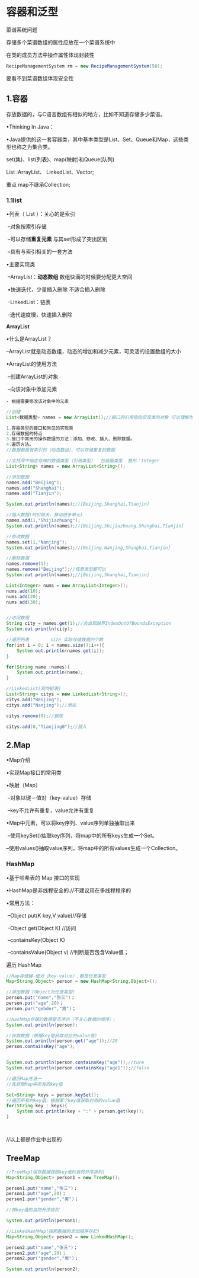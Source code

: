 # 容器和泛型

菜谱系统问题

存储多个菜谱数组的属性应放在一个菜谱系统中



在类的成员方法中操作属性体现封装性

```java
RecipeManagementSystem rm = new RecipeManagementSystem(50);
```

要看不到菜谱数组体现安全性



## 1.容器

存放数据的，与C语言数组有相似的地方，比如不知道存储多少菜谱。

•Thinking In Java：

•Java提供的这一套容器类，其中基本类型是List、Set、Queue和Map，这些类型也称之为集合类。



set(集)、list(列表)、map(映射)和Queue(队列)





List :ArrayList、 LinkedList、Vector;



重点 map不继承Collection;

### 1.1list

•列表（ List ）：关心的是索引

​	–对象按索引存储

​	–可以存储**重复元素**      与其set形成了突出区别

​	–具有与索引相关的一套方法

•主要实现类

​	–ArrayList：**动态数组**      数组快满的时候要分配更大空间

​		•快速迭代，少量插入删除    不适合插入删除

​	–LinkedList：链表

​		-迭代速度慢，快速插入删除

**ArrayList** 

•什么是ArrayList？

​	–ArrayList就是动态数组，动态的增加和减少元素，可灵活的设置数组的大小

•ArrayList的使用方法

​	–创建ArrayList的对象

​	–向该对象中添加元素

	- 根据需要修改该对象中的元素

```java
//创建
List<数据类型> names = new ArrayList();//接口的引用指向实现类的对象 可以理解为向上转型

1.容器类型的接口和常见的实现类
2.存储数据的特点
3.接口中常用的操作数据的方法：添加、修改、插入、删除数据。
4.遍历方法。
//数据都是有索引的（动态数组）、可以存储重复的数据

//尖括号中指定存储的数据类型（引用类型）  包装器类型  整形：Integer
List<String> names = new ArrayList<String>();

//添加数据
names.add("Beijing");
names.add("Shanghai");
names.add("Tianjin");

System.out.println(names);//[Beijing,Shanghai,Tianjin]

//插入数据(代价较大，移动很多单元)
names.add(1,"Shijiazhuang");
System.out.println(names);//[Beijing,Shijiazhuang,Shanghai,Tianjin]

//修改数据
names.set(1,"Nanjing");
System.out.println(names);//[Beijing,Nanjing,Shanghai,Tianjin]

//删除数据
names.remove(1);
names.remove("Beijing");//任意类型都可以
System.out.println(names);//[Beijing,Shanghai,Tianjin]

List<Integer> nums = new ArrayList<Integer>();
nums.add(10);
nums.add(20);
nums.add(30);


//访问数据
String city = names.get(1);//会出现越界IndexOutOfBoundsException
System.out.println(city);

//遍历列表        size 实际存储数据的个数
for(int i = 0; i < names.size();i++){
    System.out.println(names.get(i));
}

for(String name :names){
    System.out.println(name);
}

//LinkedList(双向链表)
List<String> citys = new LinkedList<String>();
citys.add("Beijing");
citys.add("Nanjing");//添加

citys.remove(0);//删除

citys.add(0,"Tianjing0");//插入

```



## 2.Map

•Map介绍

•实现Map接口的常用类



•映射（Map）

​	–对象以键－值对（key-value）存储

​	–key不允许有重复，value允许有重复



•Map中元素，可以将key序列、value序列单独抽取出来

​	–使用keySet()抽取key序列，将map中的所有keys生成一个Set。 

​	–使用values()抽取value序列，将map中的所有values生成一个Collection。

### HashMap 

•基于哈希表的 Map 接口的实现

•HashMap是非线程安全的.//不建议用在多线程程序的

•常用方法：

​	–Object put(K key,V value)//存储

​	–Object get(Object  K)     //访问

​	–containsKey(Object  K)

​	–containsValue(Object v)  //判断是否包含Value值；

遍历 HashMap

```java
//Map存储键-值对（key-value）,都是任意类型
Map<String,Object> person = new HashMap<String,Object>();

//添加数据 (Object为任意类型)
person.put("name","张三")；
person.put("age",20)；
person.pur("gebder","男")；

//HashMap存储的数据是无序的（不关心数据的顺序）；
System.out.println(person);

//获取数据（根据key值获取对应的value值）
System.out.println(person.get("age"));//20
person.containsKey("age");


System.out.println(person.containsKey("age"));//ture
System.out.println(person.containsKey("age1"));//false

//遍历Map方法一
//先获取Map中所有的key值

Set<String> keys = person.keySet();
//遍历所有的key值，根据某个key值获取对用的value值
for(String key : keys){
    System.out.println(key + ":" + person.get(key));
}




```



//以上都是作业中出现的

## TreeMap

```java
//TreeMap(保存数据按照key值的自然升序排列)
Map<String,Object> person1 = new TreeMap();

person1.put("name","张三")；
person1.put("age",20)；
person1.pur("gender","男")；

//按key值的自然升序排列

System.out.println(person1);

//LinkedHashMap(按照数据的添加顺序存贮)
Map<String,Object> peson2 = new LinkedHashMap();

person2.put("name","张三")；
person2.put("age",20)；
person2.pur("gender","男")；

System.out.println(person2);


```























